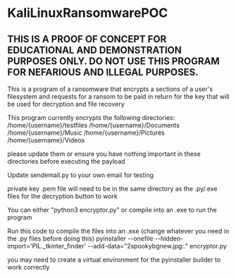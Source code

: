 # KaliLinuxRansomwarePOC
## THIS IS A PROOF OF CONCEPT FOR EDUCATIONAL AND DEMONSTRATION PURPOSES ONLY. DO NOT USE THIS PROGRAM FOR NEFARIOUS AND ILLEGAL PURPOSES.
This is a program of a ransomware that encrypts a sections of a user's filesystem and requests for a ransom to be paid in return for the key that will be used for decryption and file recovery

This program currently encrypts the following directories:
/home/{username}/testfiles
/home/{username}/Documents
/home/{username}/Music
/home/{username}/Pictures
/home/{username}/Videos

please update them or ensure you have nothing important in these directories before executing the payload

Update sendemail.py to your own email for testing

private key .pem file will need to be in the same directory as the .py/.exe files for the decryption button to work

You can either "python3 encryptor.py" or compile into an .exe to run the program

Run this code to compile the files into an .exe (change whatever you need in the .py files before doing this)
pyinstaller --onefile --hidden-import='PIL._tkinter_finder' --add-data="2spookybgnew.jpg:." encryptor.py

you may need to create a virtual environment for the pyinstaller builder to work correctly
